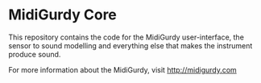 # MidiGurdy Core

This repository contains the code for the MidiGurdy user-interface, the sensor to sound modelling and
everything else that makes the instrument produce sound.

For more information about the MidiGurdy, visit http://midigurdy.com
